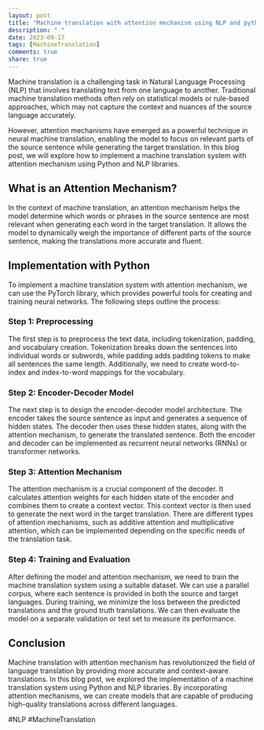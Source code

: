```yaml
---
layout: post
title: "Machine translation with attention mechanism using NLP and python"
description: " "
date: 2023-09-17
tags: [MachineTranslation]
comments: true
share: true
---
```


Machine translation is a challenging task in Natural Language Processing (NLP) that involves translating text from one language to another. Traditional machine translation methods often rely on statistical models or rule-based approaches, which may not capture the context and nuances of the source language accurately.

However, attention mechanisms have emerged as a powerful technique in neural machine translation, enabling the model to focus on relevant parts of the source sentence while generating the target translation. In this blog post, we will explore how to implement a machine translation system with attention mechanism using Python and NLP libraries.

## What is an Attention Mechanism?

In the context of machine translation, an attention mechanism helps the model determine which words or phrases in the source sentence are most relevant when generating each word in the target translation. It allows the model to dynamically weigh the importance of different parts of the source sentence, making the translations more accurate and fluent.

## Implementation with Python

To implement a machine translation system with attention mechanism, we can use the PyTorch library, which provides powerful tools for creating and training neural networks. The following steps outline the process:

### Step 1: Preprocessing

The first step is to preprocess the text data, including tokenization, padding, and vocabulary creation. Tokenization breaks down the sentences into individual words or subwords, while padding adds padding tokens to make all sentences the same length. Additionally, we need to create word-to-index and index-to-word mappings for the vocabulary.

### Step 2: Encoder-Decoder Model

The next step is to design the encoder-decoder model architecture. The encoder takes the source sentence as input and generates a sequence of hidden states. The decoder then uses these hidden states, along with the attention mechanism, to generate the translated sentence. Both the encoder and decoder can be implemented as recurrent neural networks (RNNs) or transformer networks.

### Step 3: Attention Mechanism

The attention mechanism is a crucial component of the decoder. It calculates attention weights for each hidden state of the encoder and combines them to create a context vector. This context vector is then used to generate the next word in the target translation. There are different types of attention mechanisms, such as additive attention and multiplicative attention, which can be implemented depending on the specific needs of the translation task.

### Step 4: Training and Evaluation

After defining the model and attention mechanism, we need to train the machine translation system using a suitable dataset. We can use a parallel corpus, where each sentence is provided in both the source and target languages. During training, we minimize the loss between the predicted translations and the ground truth translations. We can then evaluate the model on a separate validation or test set to measure its performance.

## Conclusion

Machine translation with attention mechanism has revolutionized the field of language translation by providing more accurate and context-aware translations. In this blog post, we explored the implementation of a machine translation system using Python and NLP libraries. By incorporating attention mechanisms, we can create models that are capable of producing high-quality translations across different languages.

#NLP #MachineTranslation